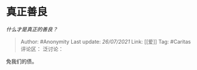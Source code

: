 # 真正善良
*什么才是真正的善良？*

> Author: #Anonymity
> Last update: *26/07/2021*
> Link: [[爱]]
> Tag: #Caritas
> 评论区：
> 泛讨论：

免我们的债。
